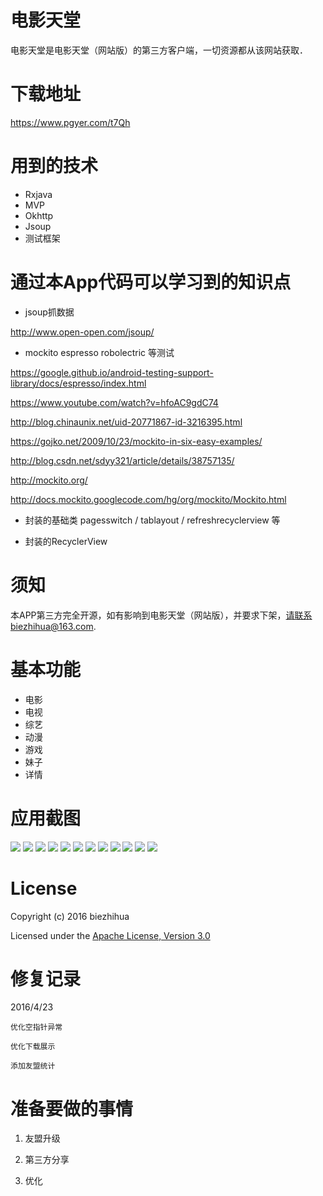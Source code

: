 
# 电影天堂

电影天堂是电影天堂（网站版）的第三方客户端，一切资源都从该网站获取．

# 下载地址

https://www.pgyer.com/t7Qh

# 用到的技术

* Rxjava
* MVP
* Okhttp
* Jsoup
* 测试框架

# 通过本App代码可以学习到的知识点

* jsoup抓数据

http://www.open-open.com/jsoup/

* mockito espresso robolectric 等测试

https://google.github.io/android-testing-support-library/docs/espresso/index.html

https://www.youtube.com/watch?v=hfoAC9gdC74

http://blog.chinaunix.net/uid-20771867-id-3216395.html

https://gojko.net/2009/10/23/mockito-in-six-easy-examples/

http://blog.csdn.net/sdyy321/article/details/38757135/

http://mockito.org/

http://docs.mockito.googlecode.com/hg/org/mockito/Mockito.html

* 封装的基础类 pagesswitch / tablayout / refreshrecyclerview 等

* 封装的RecyclerView

# 须知

本APP第三方完全开源，如有影响到电影天堂（网站版），并要求下架，请联系biezhihua@163.com.

# 基本功能

* 电影
* 电视
* 综艺
* 动漫
* 游戏
* 妹子
* 详情

# 应用截图

![](https://github.com/biezhihua/DYTT/raw/master/resource/1.png)
![](https://github.com/biezhihua/DYTT/raw/master/resource/2.png)
![](https://github.com/biezhihua/DYTT/raw/master/resource/3.png)
![](https://github.com/biezhihua/DYTT/raw/master/resource/4.png)
![](https://github.com/biezhihua/DYTT/raw/master/resource/5.png)
![](https://github.com/biezhihua/DYTT/raw/master/resource/6.png)
![](https://github.com/biezhihua/DYTT/raw/master/resource/7.png)
![](https://github.com/biezhihua/DYTT/raw/master/resource/8.png)
![](https://github.com/biezhihua/DYTT/raw/master/resource/9.png)
![](https://github.com/biezhihua/DYTT/raw/master/resource/10.png)
![](https://github.com/biezhihua/DYTT/raw/master/resource/11.png)
![](https://github.com/biezhihua/DYTT/raw/master/resource/12.png)

# License

Copyright (c) 2016 biezhihua

Licensed under the [Apache License, Version 3.0](https://opensource.org/licenses/GPL-3.0)

# 修复记录

2016/4/23

    优化空指针异常

    优化下载展示

    添加友盟统计


# 准备要做的事情

1. 友盟升级

2. 第三方分享

3. 优化
